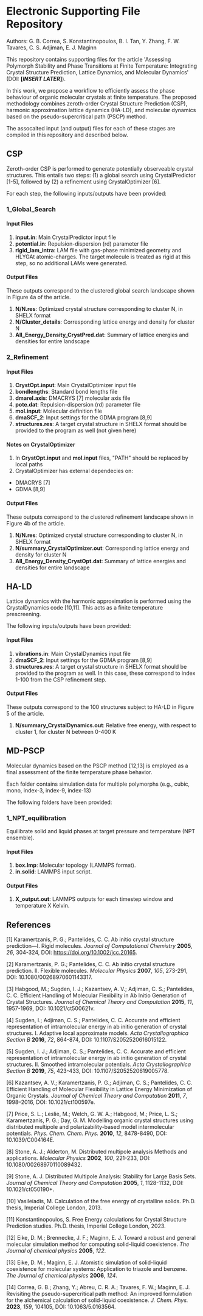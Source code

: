 # Electronic Supporting File Repository 

Authors: G. B. Correa, S. Konstantinopoulos, B. I. Tan, Y. Zhang, F. W. Tavares, C. S. Adjiman, E. J. Maginn

This repository contains supporting files for the article 'Assessing Polymorph Stability and Phase Transitions at Finite Temperature: Integrating Crystal Structure Prediction, Lattice Dynamics, and Molecular Dynamics' (DOI: **[*INSERT LATER*]**).

In this work, we propose a workflow to efficiently assess the phase behaviour of organic molecular crystals at finite temperature. The proposed methodology combines zeroth-order Crystal Structure Prediction (CSP), harmonic approximation lattice dynamics (HA-LD), and molecular dynamics based on the pseudo-supercritical path (PSCP) method. 

The assocaited input (and output) files for each of these stages are compiled in this repository and described below. 

## CSP

Zeroth-order CSP is performed to generate potentially observeable crystal structures. This entails two steps: (1) a global search using CrystalPredictor [1-5], followed by (2) a refinement using CrystalOptimizer [6]. 

For each step, the following inputs/outputs have been provided:

### 1_Global_Search
#### Input Files
1. **input.in**: Main CrystalPredictor input file
2. **potential.in**: Repulsion-dispersion (rd) parameter file
3. **rigid_lam_intra**: LAM file with gas-phase minimized geometry and HLYGAt atomic-charges. The target molecule is treated as rigid at this step, so no additional LAMs were generated. 

#### Output Files
These outputs correspond to the clustered global search landscape shown in Figure 4a of the article. 
1. **N/N.res**: Optimized crystal structure corresponding to cluster N, in SHELX format
2. **N/Cluster_details**: Corresponding lattice energy and density for cluster N
3. **All_Energy_Density_CrystPred.dat**: Summary of lattice energies and densities for entire landscape

### 2_Refinement
#### Input Files
1. **CrystOpt.input**: Main CrystalOptimizer input file
2. **bondlengths**: Standard bond lengths file
3. **dmarel.axis**: DMACRYS [7] molecular axis file
4. **pote.dat**: Repulsion-dispersion (rd) parameter file
5. **mol.input**: Molecular definition file
6. **dmaSCF_2**: Input settings for the GDMA program [8,9]
7. **structures.res**: A target crystal structure in SHELX format should be provided to the program as well (not given here)

#### Notes on CrystalOptimizer
1. In **CrystOpt.input** and **mol.input** files, "PATH" should be replaced by local paths
2. CrystalOptimizer has external dependecies on:
- DMACRYS [7]
- GDMA [8,9]

#### Output Files
These outputs correspond to the clustered refinement landscape shown in Figure 4b of the article.
1. **N/N.res**: Optimized crystal structure corresponding to cluster N, in SHELX format
2. **N/summary_CrystalOptimizer.out**: Corresponding lattice energy and density for cluster N
3. **All_Energy_Density_CrystOpt.dat**: Summary of lattice energies and densities for entire landscape

## HA-LD
Lattice dynamics with the harmonic approximation is performed using the CrystalDynamics code [10,11]. This acts as a finite temperature prescreening.

The following inputs/outputs have been provided:

#### Input Files
1. **vibrations.in**: Main CrystalDynamics input file
2. **dmaSCF_2**: Input settings for the GDMA program [8,9]
3. **structures.res**: A target crystal structure in SHELX format should be provided to the program as well. In this case, these correspond to index 1-100 from the CSP refinement step. 

#### Output Files
These outputs correspond to the 100 structures subject to HA-LD in Figure 5 of the article.
1. **N/summary_CrystalDynamics.out**: Relative free energy, with respect to cluster 1, for cluster N between 0-400 K 

## MD-PSCP
Molecular dynamics based on the PSCP method [12,13] is employed as a final assessment of the finite temperature phase behavior. 

Each folder contains simulation data for multiple polymorphs (e.g., cubic, mono, index-3, index-9, index-13)

The following folders have been provided:
### 1_NPT_equilibration
Equilibrate solid and liquid phases at target pressure and temperature (NPT ensemble).
#### Input Files
1. **box.lmp**: Molecular topology (LAMMPS format).
2. **in.solid**: LAMMPS input script.
#### Output Files
1. **X_output.out**: LAMMPS outputs for each timestep window and temperature X Kelvin.



## References
[1] Karamertzanis, P. G.; Pantelides, C. C. Ab initio crystal structure prediction—I. Rigid molecules. *Journal of Computational Chemistry* **2005**, *26*, 304-324, DOI: https://doi.org/10.1002/jcc.20165. 

[2] Karamertzanis, P. G.; Pantelides, C. C. Ab initio crystal structure prediction. II. Flexible molecules. *Molecular Physics* **2007**, *105*, 273-291, DOI:
10.1080/00268970601143317.  

[3] Habgood, M.; Sugden, I. J.; Kazantsev, A. V.; Adjiman, C. S.; Pantelides, C. C.
Efficient Handling of Molecular Flexibility in Ab Initio Generation of Crystal Structures. *Journal of Chemical Theory and Computation* **2015**, *11*, 1957-1969, DOI: 10.1021/ct500621v.

[4] Sugden, I.; Adjiman, C. S.; Pantelides, C. C. Accurate and efficient representation
of intramolecular energy in ab initio generation of crystal structures. I. Adaptive local approximate models. *Acta Crystallographica Section B* **2016**, *72*, 864-874, DOI: 10.1107/S2052520616015122.  

[5] Sugden, I. J.; Adjiman, C. S.; Pantelides, C. C. Accurate and efficient representation of intramolecular energy in ab initio generation of crystal structures. II. Smoothed intramolecular potentials. *Acta Crystallographica Section B* **2019**, *75*, 423-433, DOI: 10.1107/S2052520619005778.

[6] Kazantsev, A. V.; Karamertzanis, P. G.; Adjiman, C. S.; Pantelides, C. C. Efficient Handling of Molecular Flexibility in Lattice Energy Minimization of Organic
Crystals. *Journal of Chemical Theory and Computation* **2011**, *7*, 1998–2016, DOI: 10.1021/ct100597e.

[7] Price, S. L.; Leslie, M.; Welch, G. W. A.; Habgood, M.; Price, L. S.; Karamertzanis, P. G.; Day, G. M. Modelling organic crystal structures using distributed multipole
and polarizability-based model intermolecular potentials. *Phys. Chem. Chem. Phys.*
**2010**, *12*, 8478-8490, DOI: 10.1039/C004164E.  

[8] Stone, A. J.; Alderton, M. Distributed multipole analysis Methods and applications.
*Molecular Physics* **2002**, *100*, 221-233, DOI: 10.1080/00268970110089432.

[9] Stone, A. J. Distributed Multipole Analysis: Stability for Large Basis Sets. *Journal of Chemical Theory and Computation* **2005**, *1*, 1128-1132, DOI: 10.1021/ct050190+.

[10] Vasileiadis, M. Calculation of the free energy of crystalline solids. Ph.D. thesis, Imperial College London, 2013.

[11] Konstantinopoulos, S. Free Energy calculations for Crystal Structure Prediction studies. Ph.D. thesis, Imperial College London, 2023.

[12] Eike, D. M.; Brennecke, J. F.; Maginn, E. J. Toward a robust and general molecular
simulation method for computing solid-liquid coexistence. *The Journal of chemical
physics* **2005**, *122*.

[13] Eike, D. M.; Maginn, E. J. Atomistic simulation of solid-liquid coexistence for molecular systems: Application to triazole and benzene. *The Journal of chemical physics* **2006**, *124*.

[14] Correa, G. B.; Zhang, Y.; Abreu, C. R. A.; Tavares, F. W.; Maginn, E. J. Revisiting the pseudo-supercritical path method: An improved formulation for the alchemical calculation of solid-liquid coexistence. *J. Chem. Phys.* **2023**, *159*, 104105, DOI: 10.1063/5.0163564.
